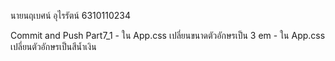 นายนฤเบศน์ อุไรรัตน์ 6310110234

Commit and Push Part7_1 
    - ใน App.css เปลี่ยนขนาดตัวอักษรเป็น 3 em
    - ใน App.css เปลี่ยนตัวอักษรเป็นสีนํ้าเงิน

